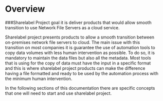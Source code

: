 # Overview

###Sharelabel Project goal it is deliver products that would allow smooth transition to use Network File Servers as a cloud service.

Sharelabel project presents products to allow a smooth transition between on-premises network file servers to cloud. The main issue with this transition on most companies it is guarantee the use of automation tools to copy data volumes with less human intervention as possible. To do so, it is mandatory to maintain the data files but also all the metadata. Most tools that is using for the copy of data must have the input in a specific format and this is where sharelabel project products can make the difference having a file formatted and ready to be used by the automation process with the minimum human intervention.


In the following sections of this documentation there are specific concepts that one will need to start and use sharelabel project.
